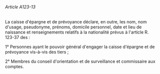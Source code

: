 ###### Article A123-13

La caisse d'épargne et de prévoyance déclare, en outre, les nom, nom d'usage, pseudonyme, prénoms, domicile personnel, date et lieu de naissance et renseignements relatifs à la nationalité prévus à l'article R. 123-37 des :

1° Personnes ayant le pouvoir général d'engager la caisse d'épargne et de prévoyance vis-à-vis des tiers ;

2° Membres du conseil d'orientation et de surveillance et commissaire aux comptes.


